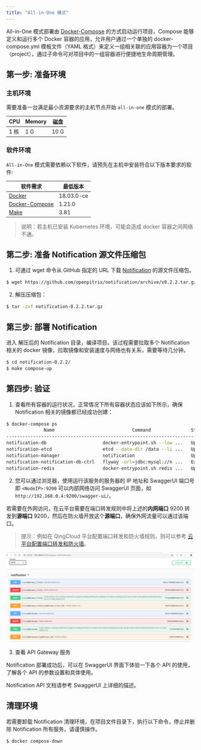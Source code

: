 ```yaml
---
title: "All-in-One 模式"
---
```


All-in-One 模式部署由 [Docker-Compose](https://github.com/docker/compose) 的方式启动运行项目，Compose 能够定义和运行多个 Docker 容器的应用，允许用户通过一个单独的 docker-compose.yml 模板文件（YAML 格式）来定义一组相关联的应用容器为一个项目（project），通过子命令可对项目中的一组容器进行便捷地生命周期管理。

## 第一步: 准备环境

### 主机环境

需要准备一台满足最小资源要求的主机节点开始 `all-in-one` 模式的部署。

|   CPU  |  Memory |  磁盘  |
|--------|---------|-------|
|  1 核  |    1 G  |  10 G |

### 软件环境

`All-in-One` 模式需要依赖以下软件，请预先在主机中安装符合以下版本要求的软件:

| 软件需求 | 最低版本 |
| --- | --- |
| [Docker](https://docs.docker.com/install/) | 18.03.0-ce |
| [Docker-Compose](https://docs.docker.com/compose/install/) | 1.21.0 |
| [Make](https://www.gnu.org/software/make/) | 3.81 |

> 说明：若主机已安装 Kubernetes 环境，可能会造成 docker 容器之间网络不通。

## 第二步: 准备 Notification 源文件压缩包

1. 可通过 wget 命令从 GitHub 指定的 URL 下载 [Notification](https://github.com/openpitrix/notification/releases/tag/v0.2.2) 的源文件压缩包。

```bash
$ wget https://github.com/openpitrix/notification/archive/v0.2.2.tar.gz
```
2. 解压压缩包：

```bash
$ tar -zxf notification-0.2.2.tar.gz
```

## 第三步: 部署 Notification

进入 解压后的 Notification 目录，编译项目。该过程需要拉取多个 Notification 相关的 docker 镜像，拉取镜像和安装速度与网络也有关系，需要等待几分钟。

```bash
$ cd notification-0.2.2/ 
$ make compose-up
```

## 第四步: 验证

1. 查看所有容器的运行状况，正常情况下所有容器状态应该如下所示，确保 Notification 相关的镜像都已经成功创建：

```bash
$ docker-compose ps
              Name                             Command               State                        Ports                     
----------------------------------------------------------------------------------------------------------------------------
notification-db                     docker-entrypoint.sh --low ...   Up       0.0.0.0:13306->3306/tcp                       
notification-etcd                   etcd --data-dir /data --li ...   Up       0.0.0.0:12379->2379/tcp, 2380/tcp             
notification-manager                notification                     Up       0.0.0.0:9200->9200/tcp, 0.0.0.0:9201->9201/tcp
notification-notification-db-ctrl   flyway -url=jdbc:mysql://n ...   Exit 1                                                 
notification-redis                  docker-entrypoint.sh redis ...   Up       0.0.0.0:6379->6379/tcp  
```

2. 您可以通过浏览器，使用运行该服务的服务器的 IP 地址和 SwaggerUI 端口号即 `<NodeIP>:9200` 可以内部网络访问 SwaggerUI 页面，如 `http://192.168.0.4:9200/swagger-ui/`。

若需要在外网访问，在云平台需要在端口转发规则中将上述的**内网端口** 9200 转发到**源端口** 9200，然后在防火墙开放这个**源端口**，确保外网流量可以通过该端口。

> 提示：例如在 QingCloud 平台配置端口转发和防火墙规则，则可以参考 [云平台配置端口转发和防火墙](https://openpitrix.io/docs/v0.4/zh-CN/appendix/qingcloud-manipulation)。

![swaggerUI](../images/swaggerUI.png) 

3. 查看 API Gateway 服务

Notification 部署成功后，可以在 SwaggerUI 界面下体验一下各个 API 的使用，了解各个 API 的参数设置和具体使用。

Notification API 文档请参考 SwaggerUI 上详细的描述。 


## 清理环境

若需要卸载 Notification 清理环境，在项目文件目录下，执行以下命令，停止并删除 Notification 所有服务，请谨慎操作。

```bash
$ docker compose-down 
```

